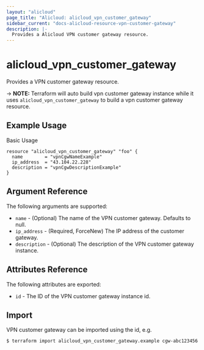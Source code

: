 ```yaml
---
layout: "alicloud"
page_title: "Alicloud: alicloud_vpn_customer_gateway"
sidebar_current: "docs-alicloud-resource-vpn-customer-gateway"
description: |-
  Provides a Alicloud VPN customer gateway resource.
---
```


# alicloud\_vpn_customer_gateway

Provides a VPN customer gateway resource.

-> **NOTE:** Terraform will auto build vpn customer gateway instance  while it uses `alicloud_vpn_customer_gateway` to build a vpn customer gateway resource.

## Example Usage

Basic Usage

```
resource "alicloud_vpn_customer_gateway" "foo" {
  name        = "vpnCgwNameExample"
  ip_address  = "43.104.22.228"
  description = "vpnCgwDescriptionExample"
}
```
## Argument Reference

The following arguments are supported:

* `name` - (Optional) The name of the VPN customer gateway. Defaults to null.
* `ip_address` - (Required, ForceNew) The IP address of the customer gateway.
* `description` - (Optional) The description of the VPN customer gateway instance.

## Attributes Reference

The following attributes are exported:

* `id` - The ID of the VPN customer gateway instance id.

## Import

VPN customer gateway can be imported using the id, e.g.

```
$ terraform import alicloud_vpn_customer_gateway.example cgw-abc123456
```



